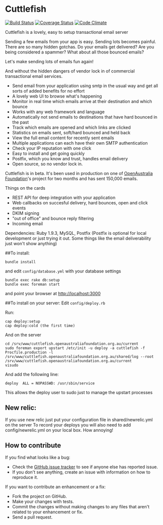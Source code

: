 # Cuttlefish

[![Build Status](https://travis-ci.org/mlandauer/cuttlefish.png?branch=master)](https://travis-ci.org/mlandauer/cuttlefish) [![Coverage Status](https://coveralls.io/repos/mlandauer/cuttlefish/badge.png?branch=master)](https://coveralls.io/r/mlandauer/cuttlefish) [![Code Climate](https://codeclimate.com/github/mlandauer/cuttlefish.png)](https://codeclimate.com/github/mlandauer/cuttlefish)

Cuttlefish is a lovely, easy to setup transactional email server

Sending a few emails from your app is easy. Sending lots becomes painful. There are so many hidden gotchas. Do your emails get delivered? Are you being considered a spammer? What about all those bounced emails?

Let's make sending lots of emails fun again!

And without the hidden dangers of vendor lock in of commercial transactional email services.

* Send email from your application using smtp in the usual way and get all sorts of added benefits for no effort
* A lovely web UI to browse what's happening
* Monitor in real time which emails arrive at their destination and which bounce
* Works with any web framework and language
* Automatically not send emails to destinations that have hard bounced in the past
* Track which emails are opened and which links are clicked
* Statistics on emails sent, soft/hard bounced and held back
* View the full email content for recently sent emails
* Multiple applications can each have their own SMTP authentication
* Check your IP reputation with one click
* Easy to install and get going quickly
* Postfix, which you know and trust, handles email delivery
* Open source, so no vendor lock in.

Cuttlefish is in beta. It's been used in production on one of [OpenAustralia Foundation](http://www.openaustraliafoundation.org.au)'s project for two months and has sent 150,000 emails.

Things on the cards

* REST API for deep integration with your application
* Web callbacks on succesful delivery, hard bounces, open and click events
* DKIM signing
* "out of office" and bounce reply filtering
* Incoming email

Dependencies: Ruby 1.9.3, MySQL, Postfix
(Postfix is optional for local development or just trying it out. Some things like the email deliverability just won't show anything)

##To install:
```
bundle install
```
and edit `config/database.yml` with your database settings

```
bundle exec rake db:setup
bundle exec foreman start
```

and point your browser at [http://localhost:3000](http://localhost:3000)

##To install on your server:
Edit `config/deploy.rb`

Run:
```
cap deploy:setup
cap deploy:cold (the first time)
```

And on the server
```
cd /srv/www/cuttlefish.openaustraliafoundation.org.au/current
sudo foreman export upstart /etc/init -u deploy -a cuttlefish -f Procfile.production -l /srv/www/cuttlefish.openaustraliafoundation.org.au/shared/log --root /srv/www/cuttlefish.openaustraliafoundation.org.au/current
visudo
```

And add the following line:
```
deploy  ALL = NOPASSWD: /usr/sbin/service
```
This allows the deploy user to sudo just to manage the upstart processes

## New relic:
If you use new relic just put your configuration file in shared/newrelic.yml on the server
To record your deploys you will also need to add config/newrelic.yml on your local box. How annoying!

## How to contribute

If you find what looks like a bug:

* Check the [GitHub issue tracker](http://github.com/mlandauer/cuttlefish/issues/)
  to see if anyone else has reported issue.
* If you don't see anything, create an issue with information on how to reproduce it.

If you want to contribute an enhancement or a fix:

* Fork the project on GitHub.
* Make your changes with tests.
* Commit the changes without making changes to any files that aren't related to your enhancement or fix.
* Send a pull request.
